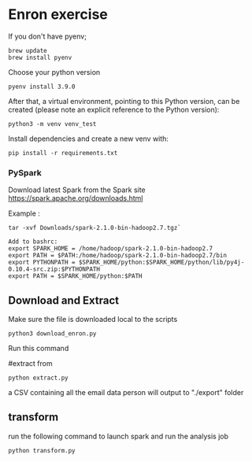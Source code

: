# Enron exercise

If you don't have pyenv;

```
brew update
brew install pyenv
```

Choose your python version

```
pyenv install 3.9.0
```

After that, a virtual environment, pointing to this Python version, can be created (please note an explicit reference to the Python version):

```
python3 -m venv venv_test
```

Install dependencies and create a new venv with:
```
pip install -r requirements.txt
```

### PySpark

Download latest Spark from the Spark site https://spark.apache.org/downloads.html

Example :
```
tar -xvf Downloads/spark-2.1.0-bin-hadoop2.7.tgz`

Add to bashrc:
export SPARK_HOME = /home/hadoop/spark-2.1.0-bin-hadoop2.7
export PATH = $PATH:/home/hadoop/spark-2.1.0-bin-hadoop2.7/bin
export PYTHONPATH = $SPARK_HOME/python:$SPARK_HOME/python/lib/py4j-0.10.4-src.zip:$PYTHONPATH
export PATH = $SPARK_HOME/python:$PATH

```


## Download and Extract
Make sure the file is downloaded local to the scripts
```
python3 download_enron.py
```

Run this command

#extract from

```
python extract.py
```

a CSV containing all the email data person  will output to "./export" folder

## transform

run the following command to launch spark and run the analysis job
```
python transform.py
```
